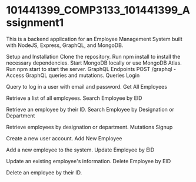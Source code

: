 # 101441399_COMP3133_101441399_Assignment1

This is a backend application for an Employee Management System built with NodeJS, Express, GraphQL, and MongoDB.

Setup and Installation
Clone the repository.
Run npm install to install the necessary dependencies.
Start MongoDB locally or use MongoDB Atlas.
Run npm start to start the server.
GraphQL Endpoints
POST /graphql - Access GraphQL queries and mutations.
Queries
Login

Query to log in a user with email and password.
Get All Employees

Retrieve a list of all employees.
Search Employee by EID

Retrieve an employee by their ID.
Search Employee by Designation or Department

Retrieve employees by designation or department.
Mutations
Signup

Create a new user account.
Add New Employee

Add a new employee to the system.
Update Employee by EID

Update an existing employee's information.
Delete Employee by EID

Delete an employee by their ID.
